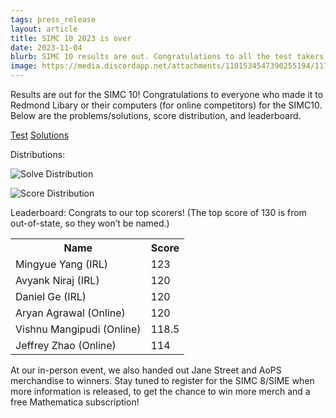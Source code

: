 ```yaml
---
tags: press_release
layout: article
title: SIMC 10 2023 is over
date: 2023-11-04
blurb: SIMC 10 results are out. Congratulations to all the test takers!
image: https://media.discordapp.net/attachments/1101534547390255194/1170546294150930502/IMG_0543.jpg?ex=65596f30&is=6546fa30&hm=c2ed1e5521630ec7905b4356efaa6a41eaf9a294144e12a204ab201b4df35026&=&width=807&height=605
---
```

Results are out for the SIMC 10! Congratulations to everyone who made it to Redmond Libary or their computers (for online competitors) for the SIMC10. Below are the problems/solutions, score distribution, and leaderboard.

<a href="https://drive.google.com/file/d/1s1xrO9oD0atTr3Mo0soCgEYoLZhBw_iJ/view?usp=drive_link"> Test</a>
<a href="https://drive.google.com/file/d/1hIIjn6UQGswAOm6meZng8PpeI24Lbn6g/view?usp=sharing"> Solutions</a>

Distributions:

![Solve Distribution](https://keep.google.com/u/0/media/v2/1NJOB2bGKaKHpuSzNyKJP2tcXHGJo553dc7g7nUXKv-uiRzTNwhjFZdt3aw/1EFEoRDLYJkhEiIYjzM42SuXo2MKjmwNm8nbL26lmH1MkeFwVkEhYgD_d5Mzh?sz=512&accept=image%2Fgif%2Cimage%2Fjpeg%2Cimage%2Fjpg%2Cimage%2Fpng%2Cimage%2Fwebp)

![Score Distribution](https://keep.google.com/u/0/media/v2/1-OYLWolTdoavgCUnXRetMoTN0Pm2qmso8mvWNg_I_aN1IEPhLhbRhjBe3Sk0/137oWo-T_F6244rPI302I38YUBYfHTeblX8dAqrvZvdSNLhbsU43zbLJAdM1f?sz=512&accept=image%2Fgif%2Cimage%2Fjpeg%2Cimage%2Fjpg%2Cimage%2Fpng%2Cimage%2Fwebp)

Leaderboard:  Congrats to our top scorers! (The top score of 130 is from out-of-state, so they won’t be named.)

<table>
    <tr>
        <th>Name</th>
        <th>Score</th>
    </tr>
    <tr>
        <td>Mingyue Yang (IRL)</td>
        <td>123</td>
    </tr>
    <tr>
        <td>Avyank Niraj (IRL)</td>
        <td>120</td>
    </tr>
    <tr>
        <td>Daniel Ge (IRL)</td>
        <td>120</td>
    </tr>
    <tr>
        <td>Aryan Agrawal (Online)</td>
        <td>120</td>
    </tr>
    <tr>
        <td>Vishnu Mangipudi (Online)</td>
        <td>118.5</td>
    </tr>
    <tr>
        <td>Jeffrey Zhao (Online)</td>
        <td>114</td>
    </tr>
</table>

At our in-person event, we also handed out Jane Street and AoPS merchandise to winners. Stay tuned to register for the SIMC 8/SIME when more information is released, to get the chance to win more merch and a free Mathematica subscription!
